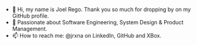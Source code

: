 - 👋 Hi, my name is Joel Rego. Thank you so much for dropping by on my GitHub profile. 
- 💞️ Passionate about Software Engineering, System Design & Product Management. 
- 📫 How to reach me: @jrxna on LinkedIn, GitHub and XBox.
